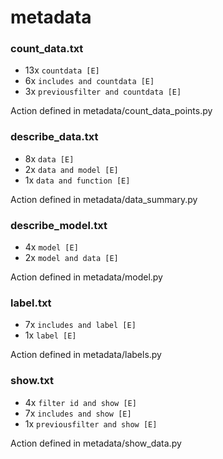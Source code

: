 # metadata
### count_data.txt
* 13x `countdata [E]`
* 6x `includes and countdata [E]`
* 3x `previousfilter and countdata [E]`

Action defined in metadata/count_data_points.py

### describe_data.txt
* 8x `data [E]`
* 2x `data and model [E]`
* 1x `data and function [E]`

Action defined in metadata/data_summary.py

### describe_model.txt
* 4x `model [E]`
* 2x `model and data [E]`

Action defined in metadata/model.py

### label.txt
* 7x `includes and label [E]`
* 1x `label [E]`

Action defined in metadata/labels.py

### show.txt
* 4x `filter id and show [E]`
* 7x `includes and show [E]`
* 1x `previousfilter and show [E]`

Action defined in metadata/show_data.py 
